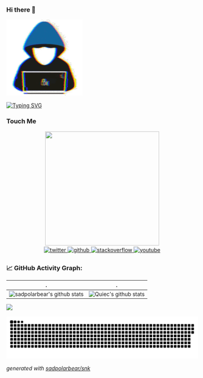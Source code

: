 ### Hi there 👋




<!--
**sadpolarbear/sadpolarbear** is a ✨ _special_ ✨ repository because its `README.md` (this file) appears on your GitHub profile.

Here are some ideas to get you started:

- 🔭 I’m currently working on ...
- 🌱 I’m currently learning ...
- 👯 I’m looking to collaborate on ...
- 🤔 I’m looking for help with ...
- 💬 Ask me about ...
- 📫 How to reach me: ...
- 😄 Pronouns: ...
- ⚡ Fun fact: ...
-->


<!--   my-skils -->

<img src = "https://github.com/0xAbdulKhalid/0xAbdulKhalid/raw/main/assets/mdImages/about_me.gif" width = 200px>












<!--   my-ticker -->  

[![Typing SVG](https://readme-typing-svg.herokuapp.com?color=%2336BCF7&center=true&vCenter=true&width=600&lines=Hi+there+👋,+I+am+sad+polarbear;+Welcome+to+My+Profile!;Over+4+years+of+programming+experience;Always+learning+new+things)](https://git.io/typing-svg)










### Touch Me



<div align="center">
  <img src="https://octodex.github.com/images/justicetocat.jpg" width="300" height="300">
<!--   <img src="https://octodex.github.com/images/daftpunktocat-thomas.gif" width="320" height="320"> -->
<!--   <img src="https://octodex.github.com/images/daftpunktocat-guy.gif" width="320" height="320">  -->
</div>

 
<div align="center">
<a href="https://twitter.com/hqwlkj" target="_blank">
<img src=https://img.shields.io/badge/twitter-%2300acee.svg?&style=for-the-badge&logo=twitter&logoColor=white alt=twitter style="margin-bottom: 5px;" />
</a>
<a href="https://github.com/sadpolarbear" target="_blank">
<img src=https://img.shields.io/badge/github-%2324292e.svg?&style=for-the-badge&logo=github&logoColor=white alt=github style="margin-bottom: 5px;" />
</a>
<a href="https://stackoverflow.com/users/10394225/yanghc" target="_blank">
<img src=https://img.shields.io/badge/stackoverflow-%23F28032.svg?&style=for-the-badge&logo=stackoverflow&logoColor=white alt=stackoverflow style="margin-bottom: 5px;" />
</a>
<a href="https://www.youtube.com/channel/UCUt7QPLenlD78GDXg4nXCAA" target="_blank">
<img src=https://img.shields.io/badge/youtube-%23EE4831.svg?&style=for-the-badge&logo=youtube&logoColor=white alt=youtube style="margin-bottom: 5px;" />
</a>   
</div>  




<!--   GitHub stats graph -->
### 📈 GitHub Activity Graph:





<!--   stats + languages -->
| .                                                                                                                                       | .                                                                                                                         |
|-----------------------------------------------------------------------------------------------------------------------------------------|---------------------------------------------------------------------------------------------------------------------------|
| ![sadpolarbear's github stats](https://github-readme-stats.vercel.app/api?username=sadpolarbear&show_icons=true&theme=radical&include_all_commits=true) | ![Quiec's github stats](https://github-readme-stats.vercel.app/api/top-langs/?username=sadpolarbear&theme=radical&layout=compact) |








<img src="https://github-readme-streak-stats.herokuapp.com/?user=sadpolarbear"></img>








<!--   snake -->


<picture>
  <source media="(prefers-color-scheme: dark)" srcset="https://raw.githubusercontent.com/sadpolarbear/sadpolarbear/output/github-contribution-grid-snake-dark.svg">
  <source media="(prefers-color-scheme: light)" srcset="https://raw.githubusercontent.com/sadpolarbear/sadpolarbear/output/github-contribution-grid-snake.svg">
  <img alt="github contribution grid snake animation" src="https://raw.githubusercontent.com/sadpolarbear/sadpolarbear/output/github-contribution-grid-snake.svg">
</picture>

_generated with [sadpolarbear/snk](https://github.com/sadpolarbear/snk)_




















